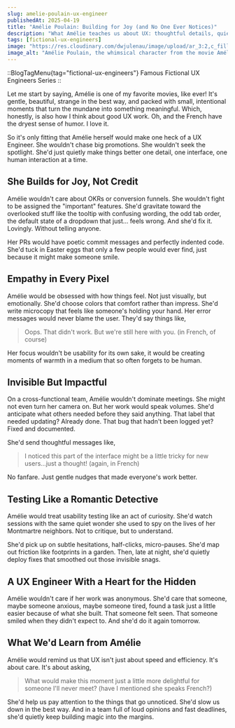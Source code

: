 ```yaml
---
slug: amelie-poulain-ux-engineer
publishedAt: 2025-04-19
title: "Amélie Poulain: Building for Joy (and No One Ever Notices)"
description: "What Amélie teaches us about UX: thoughtful details, quiet magic, and the joy of building small things that make a big difference."
tags: [fictional-ux-engineers]
image: "https://res.cloudinary.com/dwjulenau/image/upload/ar_3:2,c_fill,dpr_auto,f_auto,fl_progressive,q_auto/v1745264875/josh-portfolio/assets_task_01jscxxd47f6qsaxehzc5adcmv_img_0.webp"
image_alt: "Amélie Poulain, the whimsical character from the movie Amélie, sitting at a café table with a thoughtful expression."
---
```


::BlogTagMenu{tag="fictional-ux-engineers"}
Famous Fictional UX Engineers Series
::

Let me start by saying, Amélie is one of my favorite movies, like ever! It's gentle, beautiful, strange in the best way, and packed with small, intentional moments that turn the mundane into something meaningful. Which, honestly, is also how I think about good UX work. Oh, and the French have the dryest sense of humor. I love it.

So it's only fitting that Amélie herself would make one heck of a UX Engineer. She wouldn't chase big promotions. She wouldn't seek the spotlight. She'd just quietly make things better one detail, one interface, one human interaction at a time.

## She Builds for Joy, Not Credit
Amélie wouldn't care about OKRs or conversion funnels. She wouldn't fight to be assigned the "important" features. She'd gravitate toward the overlooked stuff like the tooltip with confusing wording, the odd tab order, the default state of a dropdown that just… feels wrong. And she'd fix it. Lovingly. Without telling anyone.

Her PRs would have poetic commit messages and perfectly indented code. She'd tuck in Easter eggs that only a few people would ever find, just because it might make someone smile.

## Empathy in Every Pixel
Amélie would be obsessed with how things feel. Not just visually, but emotionally. She'd choose colors that comfort rather than impress. She'd write microcopy that feels like someone's holding your hand. Her error messages would never blame the user. They'd say things like,

> Oops. That didn't work. But we're still here with you. (in French, of course)

Her focus wouldn't be usability for its own sake, it would be creating moments of warmth in a medium that so often forgets to be human.

## Invisible But Impactful
On a cross-functional team, Amélie wouldn't dominate meetings. She might not even turn her camera on. But her work would speak volumes. She'd anticipate what others needed before they said anything. That label that needed updating? Already done. That bug that hadn't been logged yet? Fixed and documented.

She'd send thoughtful messages like,

> I noticed this part of the interface might be a little tricky for new users...just a thought! (again, in French)

No fanfare. Just gentle nudges that made everyone's work better.

## Testing Like a Romantic Detective
Amélie would treat usability testing like an act of curiosity. She'd watch sessions with the same quiet wonder she used to spy on the lives of her Montmartre neighbors. Not to critique, but to understand.

She'd pick up on subtle hesitations, half-clicks, micro-pauses. She'd map out friction like footprints in a garden. Then, late at night, she'd quietly deploy fixes that smoothed out those invisible snags.

## A UX Engineer With a Heart for the Hidden
Amélie wouldn't care if her work was anonymous. She'd care that someone, maybe someone anxious, maybe someone tired, found a task just a little easier because of what she built. That someone felt seen. That someone smiled when they didn't expect to. And she'd do it again tomorrow.

## What We'd Learn from Amélie
Amélie would remind us that UX isn't just about speed and efficiency. It's about care. It's about asking,

> What would make this moment just a little more delightful for someone I'll never meet? (have I mentioned she speaks French?)

She'd help us pay attention to the things that go unnoticed. She'd slow us down in the best way. And in a team full of loud opinions and fast deadlines, she'd quietly keep building magic into the margins.
